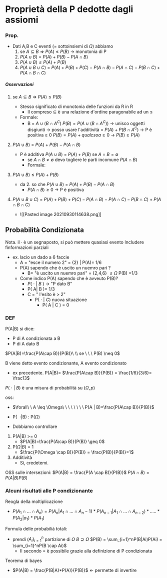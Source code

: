 # Proprietà della P dedotte dagli assiomi
### Prop.
- Dati A,B e C eventi (= sottoinsiemi di $\Omega$) abbiamo
	1. se $A ⊆ B$ => $P(A) \leq P(B)$  -> monotonia di P
	2. $P(A \cup B)$ = $P(A) + P(B) - P(A \cap B)$
	3. $P(A \cup B) \leq P(A) + P(B)$
	4. $P(A \cup B \cup C)$ =  $P(A) + P(B) + P(C) - P(A \cap B) - P(A \cap C) - P(B \cap C) + P(A \cap B \cap C)$

##### Osservazioni
1. se $A ⊆ B$ => $P(A) \leq P(B)$
	- Stesso significato di monotonia delle funzioni da R in R 
		- Il compreso  ⊆ è una relazione d'ordine paragonabile ad un $\leq$ 
	- Formale:
		-  B  =   $A  \cup (B \cap A^C)$
			$P(B) = P(A  \cup (B \cap A^C))$  -> unisco oggetti disgiunti -> posso usare 		l'additività
			= $P(A)+P(B \cap  A^C$)  -> P è positiva $\geq$ 0
			$P(B) = P(A) + qualcsoa \geq 0$ -> $P(B) \geq P(A)$
		
1. $P(A \cup B)$ = $P(A) + P(B) - P(A \cap B)$
	- P è additiva  $P(A \cup B)$ = $P(A) + P(B)$ se $A \cap B = \emptyset$
		- se  $A \cap B \neq \emptyset$ devo togliere le parti incomune $P(A \cap B)$
		- Formale:

1. $P(A \cup B) \leq P(A) + P(B)$
	- da 2. so che  $P(A \cup B)$ = $P(A) + P(B) - P(A \cap B)$ 
		-  $P(A \cap B) \geq 0$ -> P è positiva  
2. $P(A \cup B \cup C)$ =  $P(A) + P(B) + P(C) - P(A \cap B) - P(A \cap C) - P(B \cap C) + P(A \cap B \cap C)$
	-  ![[Pasted image 20210930114638.png]]

## Probabilità Condizionata
Nota. il $\cdot$ è un segnaposto, si può mettere quasiasi evento
Includere finformazioni parziali 
- ex. lacio un dado a 6 faccie
	- A = "esce il numero 2" = {2} | P(A)= 1/6
	- P(A) sapendo che è uscito un nuemro pari ?
		- B= "è uscito un nuemro pari" = {2,4,6} $\leq \Omega$ P(B) =1/3
	- Come indico P(A) sapendo che è avveuto P(B)?
	  -  $P(\ \cdot\ |\ B\ )$ -> "P dato B"
	  	-  P( A| B )= 1/3 
	  - C = " l'esito è > 2"
	  	- P($\ \cdot\ |\ C)$ nuova situazione
	  		- P( A | C ) = 0  

### DEF
P(A|B) si dice:
-  P di A condizionata a B
- P di A dato B

$P(A|B)=\frac{P(A\cap B)}{P(B)}\ \\  se \ \ \ P(B) \neq 0$

B viene detto evento condizionante, A evento condizionato

- ex precedente. P(A|B)= $\frac{P(A\cap B)}{P(B)} = \frac{1/6}{3/6}= \frac13$

$P(\ \cdot\ |\ B)$ è una misura di probabilità su  $(\Omega,p)$

oss:
 - $\forall\ \ A \leq \Omega\ \ \ \  \ \ \ \ P(A | B)=\frac{P(A\cap B)}{P(B)}$
 - P($\ \ \cdot$|B) : P$(\Omega)$

- Dobbiamo controllare 
1. P(A|B) >= 0
	 -  $P(A|B)=\frac{P(A\cap B)}{P(B)} \geq 0$ 
2. P($\Omega | B$) = 1
 	-  $\frac{P(\Omega \cap B)}{P(B)} = \frac{P(B)}{P(B)}=1$
3. Additività 
   -  Si, credetemi. 


OSS sulle intersezioni: 
	 $P(A|B) = \frac{P(A \cap B)}{P(B)}$
	$P(A \cap B) = P(A|B)P(B)$

### Alcuni risultati alle P condizionante

 Reogla della moltiplicazione
-  $P(A_1 \cap ... \cap A_n) = P(A_n | A_1 \cap ... \cap A_n-1) *  P(A_{n-1} | A_1 \cap ... \cap A_{n-2})* .....* P(A_2|a_1) * P(A_1)$ 

Formula delle probabilià totali:
 - prendi ($A_i)_{i=1}^n$ partizione di $\Omega$
 $B \supseteq \Omega$
$P(B) = \sum_{i=1}^nP(B|Ai)P(Ai) = \sum_{i=1}^nP(B \cap Ai)$
   - Il secondo = è possibile grazie alla definizione di P condizionata
 
  Teorema di bayes
 - $P(A|B) = \frac{P(B|A)*P(A)}{P(B)}$ <- permette di invertire